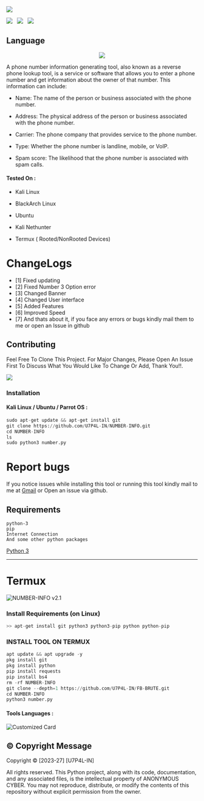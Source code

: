 <img src="https://github.com/U7P4L-IN/NUMBER-INFO/blob/master/Image/ScreenShot_20231218000550.png" float="center">

<p>
 <img src="https://img.shields.io/github/stars/U7P4L-IN/NUMBER-INFO?color=%23DF0067&style=for-the-badge"/> &nbsp;
 <img src="https://img.shields.io/github/forks/U7P4L-IN/NUMBER-INFO?color=%239999FF&style=for-the-badge"/> &nbsp;
 <img src="https://img.shields.io/github/license/U7P4L-IN/NUMBER-INFO?color=%23E8E8E8&style=for-the-badge"/> &nbsp;
 
</p>

## Language</br>

 <p align="center"><img src="https://img.shields.io/badge/Python-FFDD00?style=for-the-badge&logo=python&logoColor=blue"/>
 

A phone number information generating tool, also known as a reverse phone lookup tool, is a service or software that allows you to enter a phone number and get information about the owner of that number. This information can include:

* Name: The name of the person or business associated with the phone number.

* Address: The physical address of the person or business associated with the phone number.

* Carrier: The phone company that provides service to the phone number.

* Type: Whether the phone number is landline, mobile, or VoIP.

* Spam score: The likelihood that the phone number is associated with spam calls.

#### Tested On :

* Kali Linux

* BlackArch Linux

* Ubuntu

* Kali Nethunter

* Termux ( Rooted/NonRooted Devices)

# ChangeLogs
- [1] Fixed updating
- [2] Fixed Number 3 Option error
- [3] Changed Banner
- [4] Changed User interface
- [5] Added Features
- [6] Improved Speed
- [7] And thats about it, if you face any errors or bugs kindly mail them to me or open an Issue in github

## Contributing
Feel Free To Clone This Project. For Major Changes, Please Open An Issue First To Discuss What You Would Like To Change Or Add, Thank You!!.

<img src="https://github.com/U7P4L-IN/U7P4L-IN/blob/master/Warning.gif" float="center">

### Installation
#### Kali Linux / Ubuntu / Parrot OS :
```python
sudo apt-get update && apt-get install git
git clone https://github.com/U7P4L-IN/NUMBER-INFO.git
cd NUMBER-INFO
ls
sudo python3 number.py
```

# Report bugs
If you notice issues while installing this tool or running this tool kindly mail to me at <a href="mailto: AnonyminHack5@protonmail.com">Gmail</a> or Open an issue via github.

## Requirements 
```
python-3
pip
Internet Connection
And some other python packages
``` 
[Python 3](https://www.python.org/downloads/)

<hr>

# Termux
<img src="https://github.com/U7P4L-IN/NUMBER-INFO/blob/master/Image/Screenshot_20231217-225618.png" alt="NUMBER-INFO v2.1" float="center"/>

### Install Requirements (on Linux)

```python
>> apt-get install git python3 python3-pip python python-pip
```

### INSTALL TOOL ON TERMUX
```python
apt update && apt upgrade -y
pkg install git
pkg install python
pip install requests
pip install bs4
rm -rf NUMBER-INFO
git clone --depth=1 https://github.com/U7P4L-IN/FB-BRUTE.git
cd NUMBER-INFO
python3 number.py

```

#### Tools Languages :

![Customized Card](https://github-readme-stats.vercel.app/api/pin?username=U7P4L-IN&repo=NUMBER-INFO&title_color=fff&icon_color=f9f9f9&text_color=9f9f9f&bg_color=151515)

## ©️ Copyright Message
Copyright © [2023-27] [U7P4L-IN]

All rights reserved. This Python project, along with its code, documentation, and any associated files, is the intellectual property of ANONYMOUS CYBER. You may not reproduce, distribute, or modify the contents of this repository without explicit permission from the owner.
